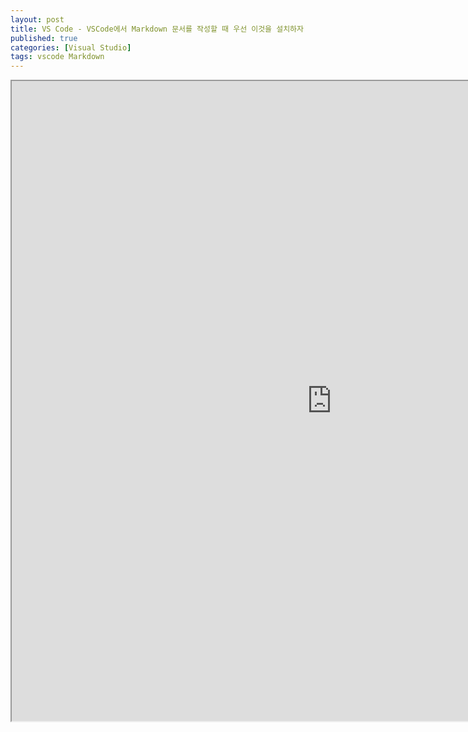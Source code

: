 ```yaml
---
layout: post
title: VS Code - VSCode에서 Markdown 문서를 작성할 때 우선 이것을 설치하자
published: true
categories: [Visual Studio]
tags: vscode Markdown
---
```

<iframe width="1024" height="1024" src="https://docs.google.com/document/d/e/2PACX-1vRCy5KoLHG5MyqrG1XwaJ84YcOUazTlGozSHs2JRn2URthZhvpOtR69Ry7X8JjuPrdIr61-oCrT7y8O/pub?embedded=true"></iframe>  
  

